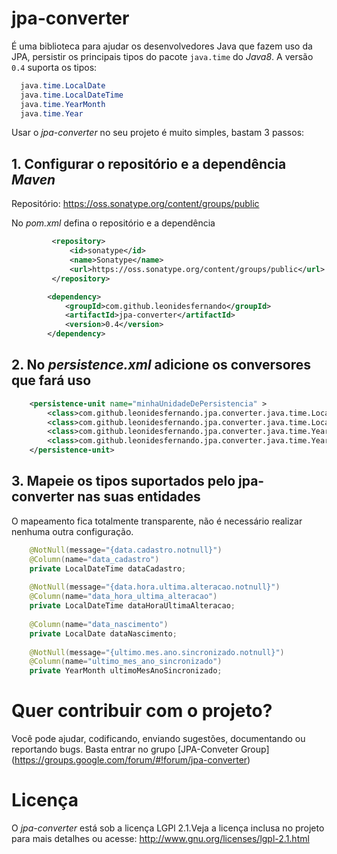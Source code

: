 # jpa-converter
É uma biblioteca para ajudar os desenvolvedores Java que fazem uso da JPA, persistir os principais tipos do pacote <code>java.time</code> do _Java8_.
A versão `0.4` suporta os tipos:

```java
  java.time.LocalDate
  java.time.LocalDateTime
  java.time.YearMonth
  java.time.Year
```

Usar o *jpa-converter* no seu projeto é muito simples, bastam 3 passos:

## 1. Configurar o repositório e a dependência *_Maven_*

Repositório: https://oss.sonatype.org/content/groups/public

No _pom.xml_ defina o repositório e a dependência

```xml
		 <repository>
			 <id>sonatype</id>
			 <name>Sonatype</name>
			 <url>https://oss.sonatype.org/content/groups/public</url>
		 </repository>
```
```xml
		<dependency>
			<groupId>com.github.leonidesfernando</groupId>
			<artifactId>jpa-converter</artifactId>
			<version>0.4</version>
		</dependency>
```


## 2. No *persistence.xml* adicione os conversores que fará uso

```xml
	<persistence-unit name="minhaUnidadeDePersistencia" >
		<class>com.github.leonidesfernando.jpa.converter.java.time.LocalDatePersistenceConverter</class>
		<class>com.github.leonidesfernando.jpa.converter.java.time.LocalDateTimePersistenceConverter</class>
		<class>com.github.leonidesfernando.jpa.converter.java.time.YearMonthPersistenceConverter</class>
		<class>com.github.leonidesfernando.jpa.converter.java.time.YearPersistenceConverter</class>
	</persistence-unit>
```


## 3. Mapeie os tipos suportados pelo jpa-converter nas suas entidades
O mapeamento fica totalmente transparente, não é necessário realizar nenhuma outra configuração.

```java
	@NotNull(message="{data.cadastro.notnull}")
	@Column(name="data_cadastro")
	private LocalDateTime dataCadastro;
	
	@NotNull(message="{data.hora.ultima.alteracao.notnull}")
	@Column(name="data_hora_ultima_alteracao")
	private LocalDateTime dataHoraUltimaAlteracao;
	
	@Column(name="data_nascimento")
	private LocalDate dataNascimento;
	
	@NotNull(message="{ultimo.mes.ano.sincronizado.notnull}")
	@Column(name="ultimo_mes_ano_sincronizado")
	private YearMonth ultimoMesAnoSincronizado;
```

# Quer contribuir com o projeto?
Você pode ajudar, codificando, enviando sugestões, documentando ou reportando bugs.
Basta entrar no grupo [JPA-Conveter Group] (https://groups.google.com/forum/#!forum/jpa-converter)
	
# Licença
O *jpa-converter* está sob a licença LGPl 2.1.Veja a licença inclusa no projeto para mais detalhes ou acesse: http://www.gnu.org/licenses/lgpl-2.1.html
	
